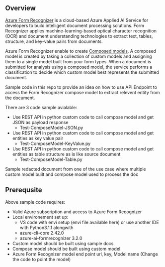 ## Overview

[Azure Form Recognizer](https://learn.microsoft.com/en-us/azure/applied-ai-services/form-recognizer/overview?view=form-recog-3.0.0) is a cloud-based Azure Applied AI Service for developers to build intelligent document processing solutions. Form Recognizer applies machine-learning-based optical character recognition (OCR) and document understanding technologies to extract text, tables, structure, and key-value pairs from documents. 

Azure Form Recognizer enable to create [Composed models](https://learn.microsoft.com/en-us/azure/applied-ai-services/form-recognizer/how-to-guides/compose-custom-models?view=form-recog-3.0.0&tabs=studio). A composed model is created by taking a collection of custom models and assigning them to a single model built from your form types. When a document is submitted for analysis using a composed model, the service performs a classification to decide which custom model best represents the submitted document.

Sample code in this repo to provide an idea on how to use API Endpoint to access the Form Recognizer compose model  to extract relevent entity from the document.

There are 3 code sample avialable:

- Use REST API in python custom code to call compose model and get JSON as payload response
    - Test-ComposeModel-JSON.py
- Use REST API in python custom code to call compose model and get entities as key value pair
    - Test-ComposeModel-KeyValue.py
- Use REST API in python custom code to call compose model and get entities as table structure as is like source document 
    - Test-ComposeModel-Table.py

Sample redacted document from one of the use case where multiple custom model built and compose model used to process the doc

## Prerequsite
Above sample code requires:
- Valid Azure subscription and access to Azure Form Recognizer
- Local environement set up:
    - VS code with envi setup (envi file available here) or use another IDE with Python3.1.1 alongwith
    - azure-cli-core 2.42.0
    - azure-ai-formrecognizer 3.2.0
- Custom model should be built using sample docs
- Compose model should be built using custom model
- Azure Form Recognizer model end point url, key, Model name (Change the code to point the model)
